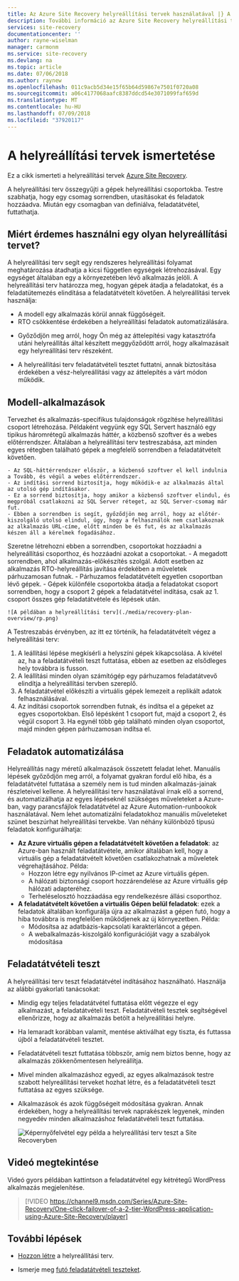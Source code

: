 ```yaml
---
title: Az Azure Site Recovery helyreállítási tervek használatával |} A Microsoft Docs
description: További információ az Azure Site Recovery helyreállítási tervek.
services: site-recovery
documentationcenter: ''
author: rayne-wiselman
manager: carmonm
ms.service: site-recovery
ms.devlang: na
ms.topic: article
ms.date: 07/06/2018
ms.author: raynew
ms.openlocfilehash: 011c9acb5d34e15f65b64d59867e7501f0720a08
ms.sourcegitcommit: a06c4177068aafc8387ddcd54e3071099faf659d
ms.translationtype: MT
ms.contentlocale: hu-HU
ms.lasthandoff: 07/09/2018
ms.locfileid: "37920117"
---
```

# <a name="about-recovery-plans"></a>A helyreállítási tervek ismertetése

Ez a cikk ismerteti a helyreállítási tervek [Azure Site Recovery](site-recovery-overview.md).

A helyreállítási terv összegyűjti a gépek helyreállítási csoportokba. Testre szabhatja, hogy egy csomag sorrendben, utasításokat és feladatok hozzáadva. Miután egy csomagban van definiálva, feladatátvétel, futtathatja.





## <a name="why-use-a-recovery-plan"></a>Miért érdemes használni egy olyan helyreállítási tervet?

A helyreállítási terv segít egy rendszeres helyreállítási folyamat meghatározása átadhatja a kicsi független egységek létrehozásával. Egy egységet általában egy a környezetében lévő alkalmazás jelöli. A helyreállítási terv határozza meg, hogyan gépek átadja a feladatokat, és a feladatütemezés elindítása a feladatátvételt követően. A helyreállítási tervek használja:

* A modell egy alkalmazás körül annak függőségeit.
* RTO csökkentése érdekében a helyreállítási feladatok automatizálására.
- Győződjön meg arról, hogy Ön még az áttelepítési vagy katasztrófa utáni helyreállítás által készített meggyőződött arról, hogy alkalmazásait egy helyreállítási terv részeként.
* A helyreállítási terv feladatátvételi tesztet futtatni, annak biztosítása érdekében a vész-helyreállítási vagy az áttelepítés a várt módon működik.


## <a name="model-apps"></a>Modell-alkalmazások

Tervezhet és alkalmazás-specifikus tulajdonságok rögzítése helyreállítási csoport létrehozása. Példaként vegyünk egy SQL Servert használó egy tipikus háromrétegű alkalmazás háttér, a közbenső szoftver és a webes előtérrendszer. Általában a helyreállítási terv testreszabása, azt minden egyes rétegben található gépek a megfelelő sorrendben a feladatátvételt követően.

    - Az SQL-háttérrendszer először, a közbenső szoftver el kell indulnia a Tovább, és végül a webes előtérrendszer.
    - Az indítási sorrend biztosítja, hogy működik-e az alkalmazás által az utolsó gép indításakor.
    - Ez a sorrend biztosítja, hogy amikor a közbenső szoftver elindul, és megpróbál csatlakozni az SQL Server réteget, az SQL Server-csomag már fut. 
    - Ebben a sorrendben is segít, győződjön meg arról, hogy az előtér-kiszolgáló utolsó elindul, úgy, hogy a felhasználók nem csatlakoznak az alkalmazás URL-címe, előtt minden be és fut, és az alkalmazás készen áll a kérelmek fogadásához.

Szeretne létrehozni ebben a sorrendben, csoportokat hozzáadni a helyreállítási csoporthoz, és hozzáadni azokat a csoportokat. 
    - A megadott sorrendben, ahol alkalmazás-előkészítés szolgál. Adott esetben az alkalmazás RTO-helyreállítás javítása érdekében a műveletek párhuzamosan futnak.
    - Párhuzamos feladatátvételt egyetlen csoportban lévő gépek.
    - Gépek különféle csoportokba átadja a feladatokat csoport sorrendben, hogy a csoport 2 gépek a feladatátvétel indítása, csak az 1. csoport összes gép feladatátvétele és lépések után.

    ![A példában a helyreállítási terv](./media/recovery-plan-overview/rp.png)

A Testreszabás érvényben, az itt ez történik, ha feladatátvételt végez a helyreállítási terv: 

1. A leállítási lépése megkísérli a helyszíni gépek kikapcsolása. A kivétel az, ha a feladatátvételi teszt futtatása, ebben az esetben az elsődleges hely továbbra is fusson. 
2. A leállítási minden olyan számítógép egy párhuzamos feladatátvevő elindítja a helyreállítási tervben szereplő.
3. A feladatátvétel előkészíti a virtuális gépek lemezeit a replikált adatok felhasználásával.
4. Az indítási csoportok sorrendben futnak, és indítsa el a gépeket az egyes csoportokban. Első lépésként 1 csoport fut, majd a csoport 2, és végül csoport 3. Ha egynél több gép található minden olyan csoportot, majd minden gépen párhuzamosan indítsa el.


## <a name="automate-tasks"></a>Feladatok automatizálása

Helyreállítás nagy méretű alkalmazások összetett feladat lehet. Manuális lépések győződjön meg arról, a folyamat gyakran fordul elő hiba, és a feladatátvétel futtatása a személy nem is tud minden alkalmazás-jainak részleteivel kellene. A helyreállítási terv használatával írnak elő a sorrend, és automatizálhatja az egyes lépéseknél szükséges műveleteket a Azure-ban, vagy parancsfájlok feladatátvétel az Azure Automation-runbookok használatával. Nem lehet automatizálni feladatokhoz manuális műveleteket szünet beszúrhat helyreállítási tervekbe. Van néhány különböző típusú feladatok konfigurálhatja:

* **Az Azure virtuális gépen a feladatátvételt követően a feladatok**: az Azure-ban használt feladatátvétele, amikor általában kell, hogy a virtuális gép a feladatátvételt követően csatlakozhatnak a műveletek végrehajtásához. Példa: 
    * Hozzon létre egy nyilvános IP-címet az Azure virtuális gépen.
    * A hálózati biztonsági csoport hozzárendelése az Azure virtuális gép hálózati adapteréhez.
    * Terheléselosztó hozzáadása egy rendelkezésre állási csoporthoz.
* **A feladatátvételt követően a virtuális Gépen belül feladatok**: ezek a feladatok általában konfigurálja újra az alkalmazást a gépen futó, hogy a hiba továbbra is megfelelően működjenek az új környezetben. Példa:
    * Módosítsa az adatbázis-kapcsolati karakterláncot a gépen.
    * A webalkalmazás-kiszolgáló konfigurációját vagy a szabályok módosítása


## <a name="test-failover"></a>Feladatátvételi teszt

A helyreállítási terv teszt feladatátvétel indításához használható. Használja az alábbi gyakorlati tanácsokat:

- Mindig egy teljes feladatátvétel futtatása előtt végezze el egy alkalmazást, a feladatátvételi teszt. Feladatátvételi tesztek segítségével ellenőrizze, hogy az alkalmazás betölt a helyreállítási helyre.
- Ha lemaradt korábban valamit, mentése aktiválhat egy tiszta, és futtassa újból a feladatátvételi tesztet. 
- Feladatátvételi teszt futtatása többször, amíg nem biztos benne, hogy az alkalmazás zökkenőmentesen helyreállítja.
- Mivel minden alkalmazáshoz egyedi, az egyes alkalmazások testre szabott helyreállítási terveket hozhat létre, és a feladatátvételi teszt futtatása az egyes szüksége.
- Alkalmazások és azok függőségeit módosítása gyakran. Annak érdekében, hogy a helyreállítási tervek naprakészek legyenek, minden negyedév minden alkalmazáshoz feladatátvételi teszt futtatása.

    ![Képernyőfelvétel egy példa a helyreállítási terv teszt a Site Recoveryben](./media/recovery-plan-overview/rptest.png)

## <a name="watch-the-video"></a>Videó megtekintése

Videó gyors példában kattintson a feladatátvétel egy kétrétegű WordPress alkalmazás megjelenítése.
    
> [!VIDEO https://channel9.msdn.com/Series/Azure-Site-Recovery/One-click-failover-of-a-2-tier-WordPress-application-using-Azure-Site-Recovery/player]



## <a name="next-steps"></a>További lépések

- [Hozzon létre](site-recovery-create-recovery-plans.md) a helyreállítási terv.
* Ismerje meg [futó feladatátvételi teszteket](site-recovery-failover.md).  
